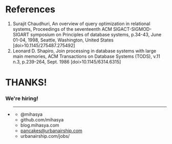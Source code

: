 <!SLIDE references>
# References

1. Surajit Chaudhuri, An overview of query optimization in relational systems, Proceedings of the seventeenth ACM SIGACT-SIGMOD-SIGART symposium on Principles of database systems, p.34-43, June 01-04, 1998, Seattle, Washington, United States  [doi>10.1145/275487.275492] 
1. Leonard D. Shapiro, Join processing in database systems with large main memories, ACM Transactions on Database Systems (TODS), v.11 n.3, p.239-264, Sept. 1986  [doi>10.1145/6314.6315]

<!SLIDE bullets>

# THANKS!

### We're hiring!
 
* ___
    * @mihasya
    * github.com/mihasya
    * blog.mihasya.com
    * pancakes@urbanairship.com
    * urbanairship.com/jobs/
